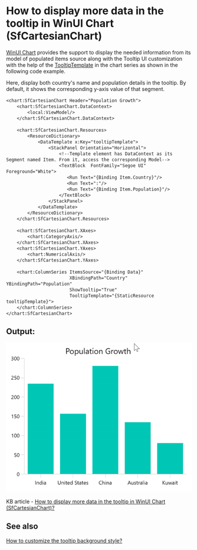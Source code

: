# How to display more data in the tooltip in WinUI Chart (SfCartesianChart)

[WinUI Chart](https://www.syncfusion.com/winui-controls/charts) provides the support to display the needed information from its model of populated items source along with the Tooltip UI customization with the help of the [TooltipTemplate](https://help.syncfusion.com/cr/winui/Syncfusion.UI.Xaml.Charts.ChartSeriesBase.html#Syncfusion_UI_Xaml_Charts_ChartSeriesBase_TooltipTemplate) in the chart series as shown in the following code example. 

Here, display both country's name and population details in the tooltip. By default, it shows the corresponding y-axis value of that segment.

```
<chart:SfCartesianChart Header="Population Growth">
    <chart:SfCartesianChart.DataContext>
        <local:ViewModel/>
    </chart:SfCartesianChart.DataContext>

    <chart:SfCartesianChart.Resources>
        <ResourceDictionary>
            <DataTemplate x:Key="tooltipTemplate">
                <StackPanel Orientation="Horizontal">
                    <!--Template element has DataContext as its Segment named Item. From it, access the corresponding Model-->
                    <TextBlock  FontFamily="Segoe UI" Foreground="White">
                       <Run Text="{Binding Item.Country}"/>
                       <Run Text=":"/>  
                       <Run Text="{Binding Item.Population}"/>
                    </TextBlock>
                </StackPanel>
            </DataTemplate>
        </ResourceDictionary>
    </chart:SfCartesianChart.Resources>

    <chart:SfCartesianChart.XAxes>
        <chart:CategoryAxis/>
    </chart:SfCartesianChart.XAxes>
    <chart:SfCartesianChart.YAxes>
        <chart:NumericalAxis/>
    </chart:SfCartesianChart.YAxes>

    <chart:ColumnSeries ItemsSource="{Binding Data}"
                        XBindingPath="Country" YBindingPath="Population"
                        ShowTooltip="True"
                        TooltipTemplate="{StaticResource tooltipTemplate}">
    </chart:ColumnSeries>
</chart:SfCartesianChart>
```

## Output:

![Tooltip with more data in WinUI chart](WinUI_Chart_Tooltip_Mutiple_Values.gif)

KB article - [How to display more data in the tooltip in WinUI Chart (SfCartesianChart)?](https://www.syncfusion.com/kb/13662/how-to-display-more-data-in-the-tooltip-in-winui-chart-sfcartesianchart)

## See also

[How to customize the tooltip background style?](https://help.syncfusion.com/winui/cartesian-charts/tooltip#background-style)
